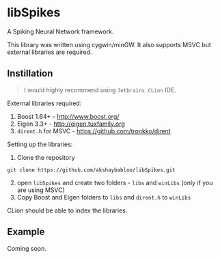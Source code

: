 # libSpikes

A Spiking Neural Network framework.

This library was written using cygwin/minGW. It also supports MSVC but external libraries are required.

## Instillation

> I would highly recommend using `Jetbrains CLion` IDE.

External libraries required:

1. Boost 1.64+ - http://www.boost.org/
2. Eigen 3.3+ - http://eigen.tuxfamily.org
3. `dirent.h` for MSVC - https://github.com/tronkko/dirent

Setting up the libraries:

1. Clone the repository
```
git clone https://github.com/akshaybabloo/libSpikes.git
```
2. open `libSpikes` and create two folders - `libs` and `winLibs` (only if you are using MSVC)
3. Copy Boost and Eigen folders to `libs` and `dirent.h` to `winLibs`

CLion should be able to index the libraries.

## Example

Coming soon.
